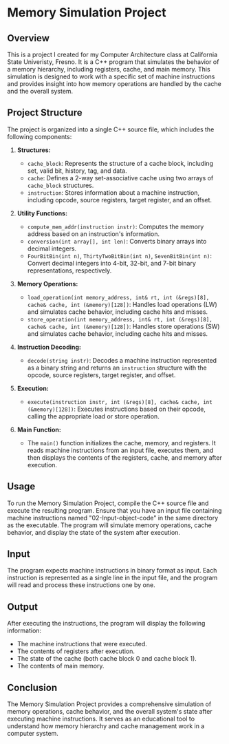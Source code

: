 # Memory Simulation Project

## Overview

This is a project I created for my Computer Architecture class at California State Univeristy, Fresno. It is a C++ program that simulates the behavior of a memory hierarchy, including registers, cache, and main memory. This simulation is designed to work with a specific set of machine instructions and provides insight into how memory operations are handled by the cache and the overall system.

## Project Structure

The project is organized into a single C++ source file, which includes the following components:

1. **Structures:**
   - `cache_block`: Represents the structure of a cache block, including set, valid bit, history, tag, and data.
   - `cache`: Defines a 2-way set-associative cache using two arrays of `cache_block` structures.
   - `instruction`: Stores information about a machine instruction, including opcode, source registers, target register, and an offset.

2. **Utility Functions:**
   - `compute_mem_addr(instruction instr)`: Computes the memory address based on an instruction's information.
   - `conversion(int array[], int len)`: Converts binary arrays into decimal integers.
   - `FourBitBin(int n)`, `ThirtyTwoBitBin(int n)`, `SevenBitBin(int n)`: Convert decimal integers into 4-bit, 32-bit, and 7-bit binary representations, respectively.

3. **Memory Operations:**
   - `load_operation(int memory_address, int& rt, int (&regs)[8], cache& cache, int (&memory)[128])`: Handles load operations (LW) and simulates cache behavior, including cache hits and misses.
   - `store_operation(int memory_address, int& rt, int (&regs)[8], cache& cache, int (&memory)[128])`: Handles store operations (SW) and simulates cache behavior, including cache hits and misses.

4. **Instruction Decoding:**
   - `decode(string instr)`: Decodes a machine instruction represented as a binary string and returns an `instruction` structure with the opcode, source registers, target register, and offset.

5. **Execution:**
   - `execute(instruction instr, int (&regs)[8], cache& cache, int (&memory)[128])`: Executes instructions based on their opcode, calling the appropriate load or store operation.

6. **Main Function:**
   - The `main()` function initializes the cache, memory, and registers. It reads machine instructions from an input file, executes them, and then displays the contents of the registers, cache, and memory after execution.

## Usage

To run the Memory Simulation Project, compile the C++ source file and execute the resulting program. Ensure that you have an input file containing machine instructions named "02-Input-object-code" in the same directory as the executable. The program will simulate memory operations, cache behavior, and display the state of the system after execution.

## Input

The program expects machine instructions in binary format as input. Each instruction is represented as a single line in the input file, and the program will read and process these instructions one by one.

## Output

After executing the instructions, the program will display the following information:

- The machine instructions that were executed.
- The contents of registers after execution.
- The state of the cache (both cache block 0 and cache block 1).
- The contents of main memory.

## Conclusion

The Memory Simulation Project provides a comprehensive simulation of memory operations, cache behavior, and the overall system's state after executing machine instructions. It serves as an educational tool to understand how memory hierarchy and cache management work in a computer system.
